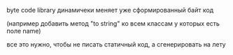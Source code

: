 byte code library динамичеки меняет уже сформированный байт код


(например добавить метод 
"to string" ко всем
классам у которых есть поле name)

все это нужно, чтобы не писать статичный код, а сгенерировать на лету
